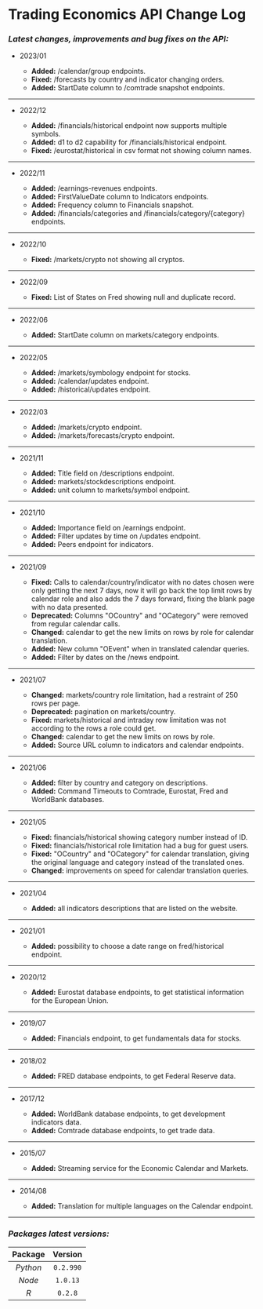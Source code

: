 #  Trading Economics API Change Log


### *Latest changes, improvements and bug fixes on the API:*

+ 2023/01

    + __Added:__ /calendar/group endpoints.
    + __Fixed:__ /forecasts by country and indicator changing orders.
    + __Added:__ StartDate column to /comtrade snapshot endpoints.

---

+ 2022/12

    + __Added:__ /financials/historical endpoint now supports multiple symbols.
    + __Added:__ d1 to d2 capability for /financials/historical endpoint.
    + __Fixed:__ /eurostat/historical in csv format not showing column names.

---

+ 2022/11

    + __Added:__ /earnings-revenues endpoints.
    + __Added:__ FirstValueDate column to Indicators endpoints.
    + __Added:__ Frequency column to Financials snapshot.
    + __Added:__ /financials/categories and /financials/category/{category} endpoints.

---

+ 2022/10

    + __Fixed:__ /markets/crypto not showing all cryptos.

---

+ 2022/09

    + __Fixed:__ List of States on Fred showing null and duplicate record.

---

+ 2022/06

    + __Added:__ StartDate column on markets/category endpoints.

---

+ 2022/05

    + __Added:__ /markets/symbology endpoint for stocks.
    + __Added:__ /calendar/updates endpoint.
    + __Added:__ /historical/updates endpoint.
  
---

+ 2022/03

    + __Added:__ /markets/crypto endpoint.
    + __Added:__ /markets/forecasts/crypto endpoint.
  
---
+ 2021/11

    + __Added:__ Title field on /descriptions endpoint.
    + __Added:__ markets/stockdescriptions endpoint.
    + __Added:__ unit column to markets/symbol endpoint.
  
---
+ 2021/10

    + __Added:__ Importance field on /earnings endpoint.
    + __Added:__ Filter updates by time on /updates endpoint.
    + __Added:__ Peers endpoint for indicators.
---
+ 2021/09

    + __Fixed:__ Calls to calendar/country/indicator with no dates chosen were only getting the next 7 days, now it will go back the top limit rows by calendar role and also adds the 7 days forward, fixing the blank page with no data presented.
    + __Deprecated:__ Columns "OCountry" and "OCategory" were removed from regular calendar calls.
    + __Changed:__ calendar to get the new limits on rows by role for calendar translation.
    + __Added:__ New column "OEvent" when in translated calendar queries.
    + __Added:__ Filter by dates on the /news endpoint.
---
+ 2021/07

    + __Changed:__ markets/country role limitation, had a restraint of 250 rows per page.
    + __Deprecated:__ pagination on markets/country.
    + __Fixed:__ markets/historical and intraday row limitation was not according to the rows a role could get.
    + __Changed:__ calendar to get the new limits on rows by role.
    + __Added:__ Source URL column to indicators and calendar endpoints.
---
+ 2021/06

    + __Added:__ filter by country and category on descriptions.
    + __Added:__ Command Timeouts to Comtrade, Eurostat, Fred and WorldBank databases.
---
+ 2021/05

    + __Fixed:__ financials/historical showing category number instead of ID.
    + __Fixed:__ financials/historical role limitation had a bug for guest users.
    + __Fixed:__ "OCountry" and "OCategory" for calendar translation, giving the original language and category instead of the translated ones.
    + __Changed:__ improvements on speed for calendar translation queries.
---
+ 2021/04

    + __Added:__ all indicators descriptions that are listed on the website.
---
+ 2021/01

    + __Added:__ possibility to choose a date range on fred/historical endpoint.
---
+ 2020/12

    + __Added:__ Eurostat database endpoints, to get statistical information for the European Union.
---
+ 2019/07

    + __Added:__ Financials endpoint, to get fundamentals data for stocks.
---

+ 2018/02

    + __Added:__ FRED database endpoints, to get Federal Reserve data.
---
+ 2017/12

    + __Added:__ WorldBank database endpoints, to get development indicators data.
    + __Added:__ Comtrade database endpoints, to get trade data.
---
+ 2015/07

    + __Added:__ Streaming service for the Economic Calendar and Markets.
---
+ 2014/08

    + __Added:__ Translation for multiple languages on the Calendar endpoint.
---
### *Packages latest versions:*
Package | Version
:---: |:---:
*Python* |`0.2.990` 
*Node* | `1.0.13`
*R* | `0.2.8`




